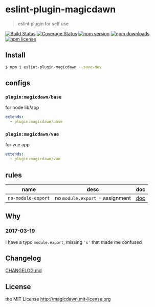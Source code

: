 # eslint-plugin-magicdawn

> eslint plugin for self use

[![Build Status](https://img.shields.io/travis/magicdawn/eslint-plugin-magicdawn.svg?style=flat-square)](https://travis-ci.org/magicdawn/eslint-plugin-magicdawn)
[![Coverage Status](https://img.shields.io/codecov/c/github/magicdawn/eslint-plugin-magicdawn.svg?style=flat-square)](https://codecov.io/gh/magicdawn/eslint-plugin-magicdawn)
[![npm version](https://img.shields.io/npm/v/eslint-plugin-magicdawn.svg?style=flat-square)](https://www.npmjs.com/package/eslint-plugin-magicdawn)
[![npm downloads](https://img.shields.io/npm/dm/eslint-plugin-magicdawn.svg?style=flat-square)](https://www.npmjs.com/package/eslint-plugin-magicdawn)
[![npm license](https://img.shields.io/npm/l/eslint-plugin-magicdawn.svg?style=flat-square)](http://magicdawn.mit-license.org)

## Install

```sh
$ npm i eslint-plugin-magicdawn --save-dev
```

## configs

### `plugin:magicdawn/base`

for node lib/app

```yml
extends:
  - plugin:magicdawn/base
```

### `plugin:magicdawn/vue`

for vue app

```yml
extends:
  - plugin:magicdawn/vue
```

## rules

| name               | desc                            | doc                                   |
| ------------------ | ------------------------------- | ------------------------------------- |
| `no-module-export` | no `module.export =` assignment | [doc](docs/rules/no-module-export.md) |

## Why

### 2017-03-19

I have a typo `module.export`, missing `'s'` that made me confused

## Changelog

[CHANGELOG.md](CHANGELOG.md)

## License

the MIT License http://magicdawn.mit-license.org
